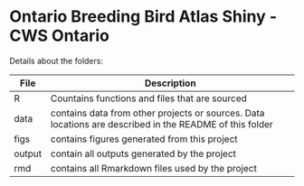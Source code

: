 # Ontario Breeding Bird Atlas Shiny - CWS Ontario  

Details about the folders:

File | Description
---|----------------------------------------------------------
R | Countains functions and files that are sourced
data | contains data from other projects or sources. Data locations are described in the README of this folder
figs | contains figures generated from this project
output | contain all outputs generated by the project
rmd | contains all Rmarkdown files used by the project
